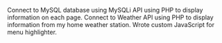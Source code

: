 Connect to MySQL database using MySQLi API using PHP to display information on each page. Connect to Weather API using PHP to display information from my home weather station. Wrote custom JavaScript for menu highlighter.

